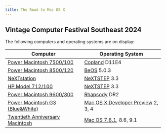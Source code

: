 ```yaml
---
title: The Road to Mac OS X
---
```


## Vintage Computer Festival Southeast 2024

The following computers and operating systems are on display:

| Computer                                                   | Operating System                                                    |
| ---------------------------------------------------------- | ------------------------------------------------------------------- |
| [Power Macintosh 7500/100](./power-mac-7500-100)           | [Copland](./copland) D11E4                                          |
| [Power Macintosh 8500/120](./power-mac-8500-120)           | [BeOS](./beos) 5.0.3                                                |
| [NeXTstation](./nextstation)                               | [NeXTSTEP](./nextstep) 3.3                                          |
| [HP Model 712/100](./hp-model-712-100)                     | [NeXTSTEP](./nextstep) 3.3                                          |
| [Power Macintosh 9600/300](./power-mac-9600-300)           | [Rhapsody](./rhapsody) DR2                                          |
| [Power Macintosh G3 (Blue&White)](./power-mac-g3-tower-bw) | [Mac OS X Developer Preview](./mac-os-x-developer-previews) 2, 3, 4 |
| [Twentieth Anniversary Macintosh](./tam)                   | [Mac OS 7.6.1](./system7), 8.6, 9.1                                 |
